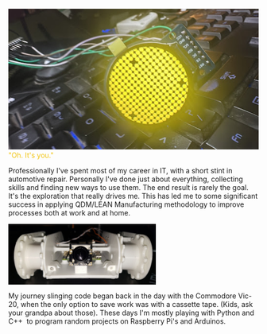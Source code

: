 <span align="center"><img src="glados_1.jpg"></span><br>
<span align="center" style="color: rgb(241, 196, 15);">"Oh. It's you."</span>

Professionally I've spent most of my career in IT, with a short stint in automotive repair. Personally I've done just about everything, collecting skills and finding new ways to use them. The end result is rarely the goal. It's the exploration that really drives me. This has led me to some significant success in applying QDM/LEAN Manufacturing methodology to improve processes both at work and at home.

<img align="center" src="cat-tank.jpg" width="297" height="122">

My journey slinging code began back in the day with the Commodore Vic-20, when the only option to save work was with a cassette tape. (Kids, ask your grandpa about those). These days I'm mostly playing with Python and C++  to program random projects on Raspberry Pi's and Arduinos.
<!--
**golemedia/golemedia** is a ✨ _special_ ✨ repository because its `README.md` (this file) appears on your GitHub profile.

Here are some ideas to get you started:

- 🔭 I’m currently working on ...
- 🌱 I’m currently learning ...
- 👯 I’m looking to collaborate on ...
- 🤔 I’m looking for help with ...
- 💬 Ask me about ...
- 📫 How to reach me: ...
- 😄 Pronouns: ...
- ⚡ Fun fact: ...
-->

